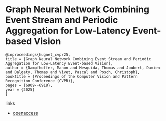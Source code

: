 # Graph Neural Network Combining Event Stream and Periodic Aggregation for Low-Latency Event-based Vision

```
@inproceedings{hugnet_cvpr25,
title = {Graph Neural Network Combining Event Stream and Periodic Aggregation for Low-Latency Event-based Vision},
author = {Dampfhoffer, Manon and Mesquida, Thomas and Joubert, Damien and Dalgaty, Thomas and Vivet, Pascal and Posch, Christoph},
booktitle = {Proceedings of the Computer Vision and Pattern Recognition Conference (CVPR)},
pages = {6909--6918},
year = {2025}
}
```

links
- [openaccess](https://openaccess.thecvf.com//content/CVPR2025/html/Dampfhoffer_Graph_Neural_Network_Combining_Event_Stream_and_Periodic_Aggregation_for_CVPR_2025_paper.html)
